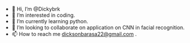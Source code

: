 - 👋 Hi, I’m @Dickybrk
- 👀 I’m interested in coding.
- 🌱 I’m currently learning python.
- 💞️ I’m looking to collaborate on application on CNN in facial recognition.
- 📫 How to reach me dicksonbarasa22@gmail.com .

<!---
Dickybrk/Dickybrk is a ✨ special ✨ repository because its `README.md` (this file) appears on your GitHub profile.
You can click the Preview link to take a look at your changes.
--->
